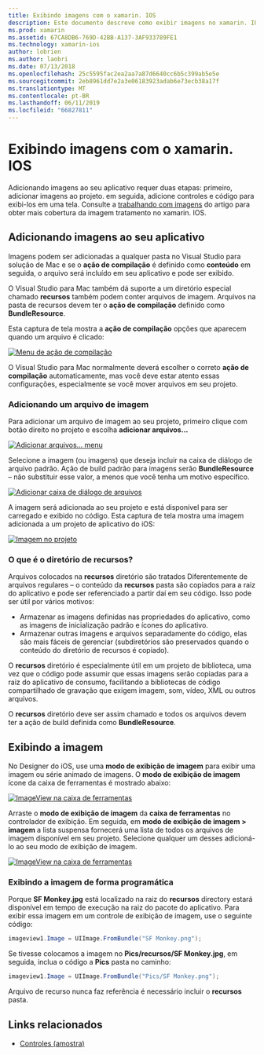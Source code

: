 ```yaml
---
title: Exibindo imagens com o xamarin. IOS
description: Este documento descreve como exibir imagens no xamarin. IOS. Ele aborda a adição de imagens a um aplicativo programaticamente ou por meio do Designer do iOS.
ms.prod: xamarin
ms.assetid: 67CA8DB6-769D-42BB-A137-3AF933789FE1
ms.technology: xamarin-ios
author: lobrien
ms.author: laobri
ms.date: 07/13/2018
ms.openlocfilehash: 25c5595fac2ea2aa7a87d6640cc6b5c399ab5e5e
ms.sourcegitcommit: 2eb8961dd7e2a3e06183923adab6e73ecb38a17f
ms.translationtype: MT
ms.contentlocale: pt-BR
ms.lasthandoff: 06/11/2019
ms.locfileid: "66827811"
---
```

# <a name="displaying-images-with-xamarinios"></a>Exibindo imagens com o xamarin. IOS

Adicionando imagens ao seu aplicativo requer duas etapas: primeiro, adicionar imagens ao projeto. em seguida, adicione controles e código para exibi-los em uma tela. Consulte a [trabalhando com imagens](~/ios/app-fundamentals/images-icons/index.md) do artigo para obter mais cobertura da imagem tratamento no xamarin. IOS.

## <a name="adding-images-to-your-app"></a>Adicionando imagens ao seu aplicativo

Imagens podem ser adicionadas a qualquer pasta no Visual Studio para solução de Mac e se o **ação de compilação** é definido como **conteúdo** em seguida, o arquivo será incluído em seu aplicativo e pode ser exibido.

O Visual Studio para Mac também dá suporte a um diretório especial chamado **recursos** também podem conter arquivos de imagem. Arquivos na pasta de recursos devem ter o **ação de compilação** definido como **BundleResource**.

Esta captura de tela mostra a **ação de compilação** opções que aparecem quando um arquivo é clicado:

 [![](image-images/image30a.png "Menu de ação de compilação")](image-images/image30a.png#lightbox)

O Visual Studio para Mac normalmente deverá escolher o correto **ação de compilação** automaticamente, mas você deve estar atento essas configurações, especialmente se você mover arquivos em seu projeto.

### <a name="adding-an-image-file"></a>Adicionando um arquivo de imagem

Para adicionar um arquivo de imagem ao seu projeto, primeiro clique com botão direito no projeto e escolha **adicionar arquivos...**

 [![](image-images/image31a.png "Adicionar arquivos... menu")](image-images/image31a.png#lightbox)

Selecione a imagem (ou imagens) que deseja incluir na caixa de diálogo de arquivo padrão. Ação de build padrão para imagens serão **BundleResource** – não substituir esse valor, a menos que você tenha um motivo específico.

 [![](image-images/image32a.png "Adicionar caixa de diálogo de arquivos")](image-images/image32a.png#lightbox)

A imagem será adicionada ao seu projeto e está disponível para ser carregado e exibido no código. Esta captura de tela mostra uma imagem adicionada a um projeto de aplicativo do iOS:

 [![](image-images/image33a.png "Imagem no projeto")](image-images/image33a.png#lightbox)

### <a name="what-is-the-resources-directory"></a>O que é o diretório de recursos?

Arquivos colocados na **recursos** diretório são tratados Diferentemente de arquivos regulares – o conteúdo da **recursos** pasta são copiados para a raiz do aplicativo e pode ser referenciado a partir daí em seu código. Isso pode ser útil por vários motivos:

-  Armazenar as imagens definidas nas propriedades do aplicativo, como as imagens de inicialização padrão e ícones do aplicativo.
-  Armazenar outras imagens e arquivos separadamente do código, elas são mais fáceis de gerenciar (subdiretórios são preservados quando o conteúdo do diretório de recursos é copiado).


O **recursos** diretório é especialmente útil em um projeto de biblioteca, uma vez que o código pode assumir que essas imagens serão copiadas para a raiz do aplicativo de consumo, facilitando a bibliotecas de código compartilhado de gravação que exigem imagem, som, vídeo, XML ou outros arquivos.

O **recursos** diretório deve ser assim chamado e todos os arquivos devem ter a ação de build definida como **BundleResource**.

## <a name="displaying-the-image"></a>Exibindo a imagem

No Designer do iOS, use uma **modo de exibição de imagem** para exibir uma imagem ou série animado de imagens. O **modo de exibição de imagem** ícone da caixa de ferramentas é mostrado abaixo:

 [![](image-images/image35a.png "ImageView na caixa de ferramentas")](image-images/image35.png#lightbox)

Arraste o **modo de exibição de imagem** da **caixa de ferramentas** no controlador de exibição. Em seguida, em **modo de exibição de imagem > imagem** a lista suspensa fornecerá uma lista de todos os arquivos de imagem disponível em seu projeto. Selecione qualquer um desses adicioná-lo ao seu modo de exibição de imagem.

 [![](image-images/image36a.png "ImageView na caixa de ferramentas")](image-images/image36.png#lightbox)

### <a name="displaying-the-image-programmatically"></a>Exibindo a imagem de forma programática

Porque **SF Monkey.jpg** está localizado na raiz do **recursos** directory estará disponível em tempo de execução na raiz do pacote do aplicativo. Para exibir essa imagem em um controle de exibição de imagem, use o seguinte código:

```csharp
imageview1.Image = UIImage.FromBundle("SF Monkey.png");
```

Se tivesse colocamos a imagem no **Pics/recursos/SF Monkey.jpg**, em seguida, inclua o código a **Pics** pasta no caminho:

```csharp
imageview1.Image = UIImage.FromBundle("Pics/SF Monkey.png");
```

Arquivo de recurso nunca faz referência é necessário incluir o **recursos** pasta.

## <a name="related-links"></a>Links relacionados

- [Controles (amostra)](https://developer.xamarin.com/samples/monotouch/Controls/)
